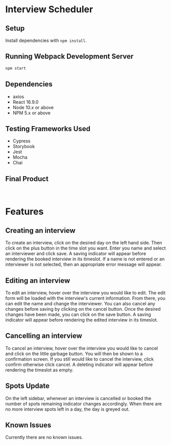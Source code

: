# Interview Scheduler

## Setup

Install dependencies with `npm install`.

## Running Webpack Development Server

```sh
npm start
```
## Dependencies

- axios
- React 16.9.0
- Node 10.x or above
- NPM 5.x or above

## Testing Frameworks Used

- Cypress
- Storybook
- Jest
- Mocha
- Chai

## Final Product

![]()
![]()
![]()

# Features
## Creating an interview
To create an interview, click on the desired day on the left hand side. Then click on the plus button in the time slot you want. Enter you name and select an interviewer and click save. A saving indicator will appear before rendering the booked interview in its timeslot. If a name is not entered or an interviewer is not selected, then an appropriate error message will appear.

## Editing an interview
To edit an interview, hover over the interview you would like to edit. The edit form will be loaded with the interview's current information. From there, you can edit the name and change the interviewer. You can also cancel any changes before saving by clicking on the cancel button. Once the desired changes have been made, you can click on the save button. A saving indicator will appear before rendering the edited interview in its timeslot.

## Cancelling an interview
To cancel an interview, hover over the interview you would like to cancel and click on the little garbage button. You will then be shown to a confirmation screen. If you still would like to cancel the interview, click confirm otherwise click cancel. A deleting indicator will appear before rendering the timeslot as empty.

## Spots Update
On the left sidebar, whenever an interview is cancelled or booked the number of spots remaining indicator changes accordingly. When there are no more interview spots left in a day, the day is greyed out.

## Known Issues
Currently there are no known issues.